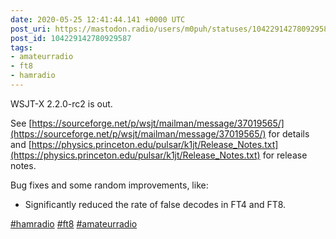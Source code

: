 ```yaml
---
date: 2020-05-25 12:41:44.141 +0000 UTC
post_uri: https://mastodon.radio/users/m0puh/statuses/104229142780929587
post_id: 104229142780929587
tags:
- amateurradio
- ft8
- hamradio
---
```

WSJT-X 2.2.0-rc2 is out.

See [https://sourceforge.net/p/wsjt/mailman/message/37019565/](https://sourceforge.net/p/wsjt/mailman/message/37019565/) for details and [https://physics.princeton.edu/pulsar/k1jt/Release_Notes.txt](https://physics.princeton.edu/pulsar/k1jt/Release_Notes.txt) for release notes.

Bug fixes and some random improvements, like:

 - Significantly reduced the rate of false decodes in FT4 and FT8.

[#hamradio](https://mastodon.radio/tags/hamradio) [#ft8](https://mastodon.radio/tags/ft8) [#amateurradio](https://mastodon.radio/tags/amateurradio)



